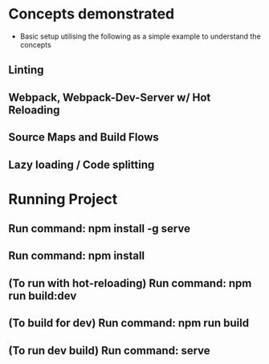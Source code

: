 

# Concepts demonstrated
- Basic setup utilising the following as a simple example to understand the concepts

## Linting
## Webpack, Webpack-Dev-Server w/ Hot Reloading
## Source Maps and Build Flows
## Lazy loading / Code splitting

# Running Project
## Run command: npm install -g serve
## Run command: npm install
## (To run with hot-reloading) Run command: npm run build:dev
## (To build for dev) Run command: npm run build
## (To run dev build) Run command: serve